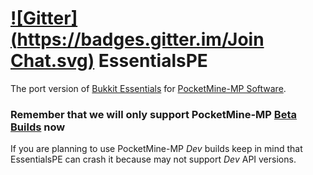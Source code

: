[![Gitter](https://badges.gitter.im/Join Chat.svg)](https://gitter.im/LegendOfMCPE/EssentialsPE?utm_source=badge&utm_medium=badge&utm_campaign=pr-badge&utm_content=badge) EssentialsPE
================

The port version of [Bukkit Essentials](http://dev.bukkit.org/bukkit-plugins/essentials/) for [PocketMine-MP Software](http://http://www.pocketmine.net/).


### Remember that we will only support PocketMine-MP [Beta Builds](https://github.com/PocketMine/PocketMine-MP/releases) now
If you are planning to use PocketMine-MP _Dev_ builds keep in mind that EssentialsPE can crash it because may not support _Dev_ API versions.